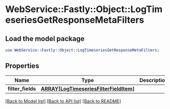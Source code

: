 # WebService::Fastly::Object::LogTimeseriesGetResponseMetaFilters

## Load the model package
```perl
use WebService::Fastly::Object::LogTimeseriesGetResponseMetaFilters;
```

## Properties
Name | Type | Description | Notes
------------ | ------------- | ------------- | -------------
**filter_fields** | [**ARRAY[LogTimeseriesFilterFieldItem]**](LogTimeseriesFilterFieldItem.md) |  | [optional] 

[[Back to Model list]](../README.md#documentation-for-models) [[Back to API list]](../README.md#documentation-for-api-endpoints) [[Back to README]](../README.md)


